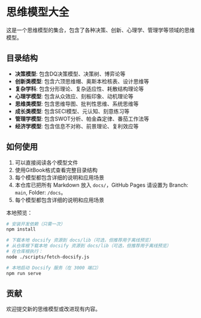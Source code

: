 # 思维模型大全

这是一个思维模型的集合，包含了各种决策、创新、心理学、管理学等领域的思维模型。

## 目录结构

- **决策模型**: 包含DQ决策模型、决策树、博弈论等
- **创新类模型**: 包含六顶思维帽、奥斯本检核表、设计思维等
- **复杂学科**: 包含分形理论、复杂适应性、耗散结构理论等
- **心理学模型**: 包含从众效应、刻板印象、动机理论等
- **思维类模型**: 包含思维导图、批判性思维、系统思维等
- **成长类模型**: 包含SECI模型、元认知、刻意练习等
- **管理学模型**: 包含SWOT分析、帕金森定律、番茄工作法等
- **经济学模型**: 包含信息不对称、前景理论、复利效应等

## 如何使用

1. 可以直接阅读各个模型文件
2. 使用GitBook格式查看完整目录结构
3. 每个模型都包含详细的说明和应用场景
2. 本仓库已把所有 Markdown 放入 `docs/`，GitHub Pages 请设置为 Branch: `main`, Folder: `/docs`。
3. 每个模型都包含详细的说明和应用场景

本地预览：

```bash
# 安装开发依赖（只需一次）
npm install

# 下载本地 docsify 资源到 docs/lib（可选，但推荐用于离线预览）
# 从仓库根下载本地 docsify 资源到 docs/lib（可选，但推荐用于离线预览）
# 在仓库根执行：
node ./scripts/fetch-docsify.js

# 本地启动 Docsify 服务（在 3000 端口）
npm run serve
```

## 贡献

欢迎提交新的思维模型或改进现有内容。
